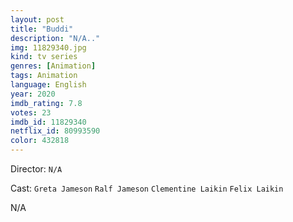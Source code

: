 ```yaml
---
layout: post
title: "Buddi"
description: "N/A.."
img: 11829340.jpg
kind: tv series
genres: [Animation]
tags: Animation 
language: English
year: 2020
imdb_rating: 7.8
votes: 23
imdb_id: 11829340
netflix_id: 80993590
color: 432818
---
```

Director: `N/A`  

Cast: `Greta Jameson` `Ralf Jameson` `Clementine Laikin` `Felix Laikin` 

N/A